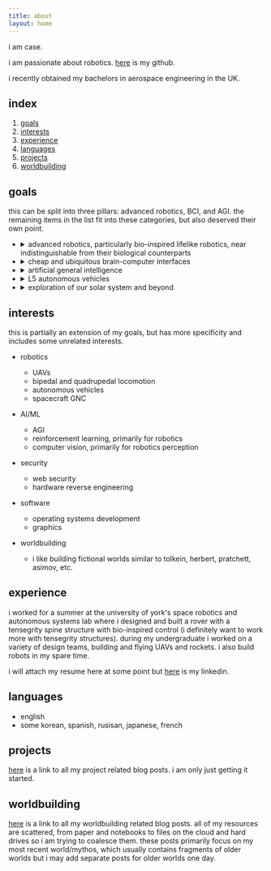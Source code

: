 ```yaml
---
title: about 
layout: home 
---
```


i am case.

i am passionate about robotics. [here](https://github.com/onlycase) is my github.

i recently obtained my bachelors in aerospace engineering in the UK.

## index

1. [goals](#goals)
2. [interests](#interests)
3. [experience](#experience)
4. [languages](#languages)
5. [projects](#projects)
6. [worldbuilding](#worldbuilding)


## goals

this can be split into three pillars: advanced robotics, BCI, and AGI. the remaining items in the list fit into these categories, but also deserved their own point.

* <details><summary> advanced robotics, particularly bio-inspired lifelike robotics, near indistinguishable from their biological counterparts </summary>
  <i>
  this would be the pinnacle of robotics, and although this technology features heavily in dystopian worlds like in 'do androids dream of electric sheep, 'blade runner', and 'westworld' i think those are heavily pessimistic views. L5 autonomous vehicles technically fits into this robotics category.
  </i>
  </details>

* <details><summary> cheap and ubiquitous brain-computer interfaces </summary>
  <i>
  there is an incredible bottleneck in communication bandwidth in the form of the human sensory organs. bypassing these, and interfacing directly to the brain would be an evolutionary leap for humanity. in the process, we will learn a great amount of how the brain works, solving many mysteries, and saving countless lives.
  </i>
  </details>


* <details><summary> artificial general intelligence</summary>
  <i>
  what is there to say? this would be the pinnacle of all human creation -- creating an artificial human-level intelligence. one of the most, if not the most, challenging problems the world may ever see. i will write a blog post about this at some point.  
  </i>
  </details>

* <details><summary> L5 autonomous vehicles </summary>
  <i>
  autonomous vehicles are the best current implementation for an artificial intelligence and i believe work here can contribute towards AGI. furthermore, and more interestingly for most people, an enormous amount of time is wasted driving. it just makes sense to optimize the driving process.
  </i>
  </details>

* <details>
  <summary> exploration of our solar system and beyond </summary>
  <i>
  we have already made great strides in discovering more about our solar system, but there is much more to learn. human missions arean obvious step, but i think robotics are more fit for this role. a caveat to this point is that i think far more exploration must also be done here on earth, in our oceans. there is still a lot to learn about our own world.
  </i>
  </details>


## interests

this is partially an extension of my goals, but has more specificity and includes some unrelated interests.

* robotics
    - UAVs
    - bipedal and quadrupedal locomotion
    - autonomous vehicles
    - spacecraft GNC

* AI/ML
    - AGI
    - reinforcement learning, primarily for robotics
    - computer vision, primarily for robotics perception

* security
    - web security
    - hardware reverse engineering

* software
    - operating systems development
    - graphics

* worldbuilding
    - i like building fictional worlds similar to tolkein, herbert, pratchett, asimov, etc.


## experience

i worked for a summer at the university of york's space robotics and autonomous systems lab where i designed and built a rover with a tensegrity spine structure with bio-inspired control (i definitely want to work more with tensegrity structures). during my undergraduate i worked on a variety of design teams, building and flying UAVs and rockets. i also build robots in my spare time.

i will attach my resume here at some point but [here](https://www.linkedin.com/in/thomas-case-cutler-b59375162/) is my linkedin.

## languages

* english
* some korean, spanish, rusisan, japanese, french

## projects

[here](https://onlycase.github.io/tags/projects/) is a link to all my project related blog posts. i am only just getting it started. 

## worldbuilding

[here](https://onlycase.github.io/tags/worldbuilding/) is a link to all my worldbuilding related blog posts. all of my resources are scattered, from paper and notebooks to files on the cloud and hard drives so i am trying to coalesce them. these posts primarily focus on my most recent world/mythos, which usually contains fragments of older worlds but i may add separate posts for older worlds one day.

